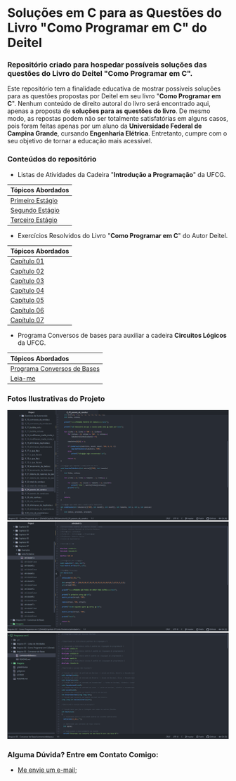 # Soluções em C para as Questões do Livro "Como Programar em C" do Deitel
### Repositório criado para hospedar possíveis soluções das questões do Livro do Deitel "Como Programar em C".

Este repositório tem a finalidade educativa de mostrar possíveis soluções para as questões propostas por Deitel em seu livro "**Como Programar em C**". Nenhum conteúdo de direito autoral do livro será encontrado aqui, apenas a proposta de **soluções para as questões do livro**. De mesmo modo, as repostas podem não ser totalmente satisfatórias em alguns casos, pois foram feitas apenas por um aluno da **Universidade Federal de Campina Grande**, cursando **Engenharia Elétrica**. Entretanto, cumpre com o seu objetivo de tornar a educação mais acessível.

### Conteúdos do repositório

- Listas de Atividades da Cadeira "**Introdução a Programação**" da UFCG.

|**Tópicos Abordados**|
|:--------------------|
|[Primeiro Estágio](https://github.com/Alyssonmach/Programas-em-C/tree/master/Arquivo%2001%20-%20Listas%20de%20Atividades/Primeiro%20Est%C3%A1gio)|
|[Segundo Estágio](https://github.com/Alyssonmach/Programas-em-C/tree/master/Arquivo%2001%20-%20Listas%20de%20Atividades/Segundo%20Est%C3%A1gio)|
|[Terceiro Estágio](https://github.com/Alyssonmach/Programas-em-C/tree/master/Arquivo%2001%20-%20Listas%20de%20Atividades/Terceiro%20Est%C3%A1gio)|

- Exercícios Resolvidos do Livro "**Como Programar em C**" do Autor Deitel.

|**Tópicos Abordados**|
|:--------------------|
|[Capítulo 01](https://github.com/Alyssonmach/Programas-em-C/tree/master/Arquivo%2002%20-%20Como%20Programar%20em%20C%20(Deitel)/Cap%C3%ADtulo%2001)|
|[Capítulo 02](https://github.com/Alyssonmach/Programas-em-C/tree/master/Arquivo%2002%20-%20Como%20Programar%20em%20C%20(Deitel)/Cap%C3%ADtulo%2002)|
|[Capítulo 03](https://github.com/Alyssonmach/Programas-em-C/tree/master/Arquivo%2002%20-%20Como%20Programar%20em%20C%20(Deitel)/Cap%C3%ADtulo%2003)|
|[Capítulo 04](https://github.com/Alyssonmach/Programas-em-C/tree/master/Arquivo%2002%20-%20Como%20Programar%20em%20C%20(Deitel)/Cap%C3%ADtulo%2004)|
|[Capítulo 05](https://github.com/Alyssonmach/Programas-em-C/tree/master/Arquivo%2002%20-%20Como%20Programar%20em%20C%20(Deitel)/Cap%C3%ADtulo%2005)|
|[Capítulo 06](https://github.com/Alyssonmach/Programas-em-C/tree/master/Arquivo%2002%20-%20Como%20Programar%20em%20C%20(Deitel)/Cap%C3%ADtulo%2006)|
|[Capítulo 07](https://github.com/Alyssonmach/Programas-em-C/tree/master/Arquivo%2002%20-%20Como%20Programar%20em%20C%20(Deitel)/Cap%C3%ADtulo%2007)|

- Programa Conversos de bases para auxiliar a cadeira **Circuitos Lógicos** da UFCG.

|**Tópicos Abordados**|
|:--------------------|
|[Programa Conversos de Bases](https://github.com/Alyssonmach/Programas-em-C/blob/master/Arquivo%2003%20-%20Conversor%20de%20Bases/conversordebases.c)|
|[Leia-me](https://github.com/Alyssonmach/Programas-em-C/blob/master/Arquivo%2003%20-%20Conversor%20de%20Bases/README.md)|

### Fotos Ilustrativas do Projeto

![programas-deitel](https://github.com/Alyssonmach/Programas-em-C/blob/master/Imagens/flyer1.png)
![programas-apontadores](https://github.com/Alyssonmach/Programas-em-C/blob/master/Imagens/flyer2.png)
![conversor-de-bases](https://github.com/Alyssonmach/Programas-em-C/blob/master/Imagens/flyer3.png)

### Alguma Dúvida? Entre em Contato Comigo:

- [Me envie um e-mail](mailto:alysson.barbosa@ee.ufcg.edu.br);
